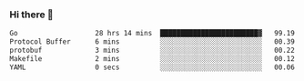 ### Hi there 👋

<!--
**yeya24/yeya24** is a ✨ _special_ ✨ repository because its `README.md` (this file) appears on your GitHub profile.

Here are some ideas to get you started:

- 🔭 I’m currently working on ...
- 🌱 I’m currently learning ...
- 👯 I’m looking to collaborate on ...
- 🤔 I’m looking for help with ...
- 💬 Ask me about ...
- 📫 How to reach me: ...
- 😄 Pronouns: ...
- ⚡ Fun fact: ...
-->

<!--START_SECTION:waka-->

```txt
Go                   28 hrs 14 mins  ████████████████████████▓   99.19 %
Protocol Buffer      6 mins          ░░░░░░░░░░░░░░░░░░░░░░░░░   00.39 %
protobuf             3 mins          ░░░░░░░░░░░░░░░░░░░░░░░░░   00.22 %
Makefile             2 mins          ░░░░░░░░░░░░░░░░░░░░░░░░░   00.12 %
YAML                 0 secs          ░░░░░░░░░░░░░░░░░░░░░░░░░   00.06 %
```

<!--END_SECTION:waka-->
